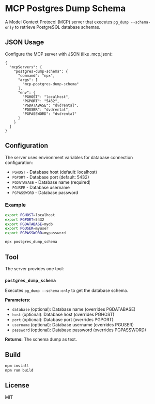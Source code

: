 # MCP Postgres Dump Schema

A Model Context Protocol (MCP) server that executes `pg_dump --schema-only` to retrieve PostgreSQL database schemas.

## JSON Usage

Configure the MCP server with JSON (like .mcp.json):
```
{
  "mcpServers": {
    "postgres-dump-schema": {
      "command": "npx",
      "args": [
        "mcp-postgres-dump-schema"
      ],
      "env": {
        "PGHOST": "localhost",
        "PGPORT": "5432",
        "PGDATABASE": "dvdrental",
        "PGUSER": "dvdrental",
        "PGPASSWORD": "dvdrental"
      }
    }
  }
}
```

## Configuration

The server uses environment variables for database connection configuration:

- `PGHOST` - Database host (default: localhost)
- `PGPORT` - Database port (default: 5432)
- `PGDATABASE` - Database name (required)
- `PGUSER` - Database username
- `PGPASSWORD` - Database password

### Example

```bash
export PGHOST=localhost
export PGPORT=5432
export PGDATABASE=mydb
export PGUSER=myuser
export PGPASSWORD=mypassword

npx postgres_dump_schema
```

## Tool

The server provides one tool:

### `postgres_dump_schema`

Executes `pg_dump --schema-only` to get the database schema.

**Parameters:**
- `database` (optional): Database name (overrides PGDATABASE)
- `host` (optional): Database host (overrides PGHOST)
- `port` (optional): Database port (overrides PGPORT)
- `username` (optional): Database username (overrides PGUSER)
- `password` (optional): Database password (overrides PGPASSWORD)

**Returns:** The schema dump as text.

## Build

```bash
npm install
npm run build
```

## License

MIT
